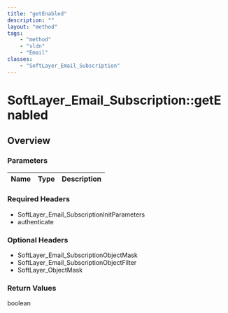 ```yaml
---
title: "getEnabled"
description: ""
layout: "method"
tags:
    - "method"
    - "sldn"
    - "Email"
classes:
    - "SoftLayer_Email_Subscription"
---
```

# SoftLayer_Email_Subscription::getEnabled
## Overview 


### Parameters 
|Name | Type | Description |
| --- | --- | --- |


### Required Headers
* SoftLayer_Email_SubscriptionInitParameters
* authenticate

### Optional Headers
* SoftLayer_Email_SubscriptionObjectMask
* SoftLayer_Email_SubscriptionObjectFilter
* SoftLayer_ObjectMask

### Return Values
boolean
